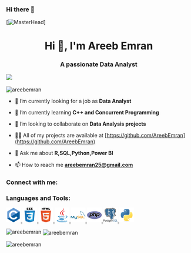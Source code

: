 ### Hi there 👋

[![MasterHead](https://cdn3.vectorstock.com/i/1000x1000/26/62/data-analysis-colorful-modern-banner-vector-19132662.jpg)]
<h1 align="center">Hi 👋, I'm Areeb Emran</h1>
<h3 align="center">A passionate Data Analyst</h3>
<img src="https://cdni.iconscout.com/illustration/premium/thumb/data-analyst-5365288-4500156.png?f=webp">
<p align="left"> <img src="https://komarev.com/ghpvc/?username=areebemran&label=Profile%20views&color=0e75b6&style=flat" alt="areebemran" /> </p>

- 🔭 I’m currently looking for a job as **Data Analyst**

- 🌱 I’m currently learning **C++ and Concurrent Programming**

- 👯 I’m looking to collaborate on **Data Analysis projects**

- 👨‍💻 All of my projects are available at [https://github.com/AreebEmran](https://github.com/AreebEmran)

- 💬 Ask me about **R,SQL,Python,Power BI**

- 📫 How to reach me **areebemran25@gmail.com**

<h3 align="left">Connect with me:</h3>
<p align="left">
</p>

<h3 align="left">Languages and Tools:</h3>
<p align="left"> <a href="https://www.cprogramming.com/" target="_blank" rel="noreferrer"> <img src="https://raw.githubusercontent.com/devicons/devicon/master/icons/c/c-original.svg" alt="c" width="40" height="40"/> </a> <a href="https://www.w3schools.com/css/" target="_blank" rel="noreferrer"> <img src="https://raw.githubusercontent.com/devicons/devicon/master/icons/css3/css3-original-wordmark.svg" alt="css3" width="40" height="40"/> </a> <a href="https://www.w3.org/html/" target="_blank" rel="noreferrer"> <img src="https://raw.githubusercontent.com/devicons/devicon/master/icons/html5/html5-original-wordmark.svg" alt="html5" width="40" height="40"/> </a> <a href="https://www.java.com" target="_blank" rel="noreferrer"> <img src="https://raw.githubusercontent.com/devicons/devicon/master/icons/java/java-original.svg" alt="java" width="40" height="40"/> </a> <a href="https://www.mysql.com/" target="_blank" rel="noreferrer"> <img src="https://raw.githubusercontent.com/devicons/devicon/master/icons/mysql/mysql-original-wordmark.svg" alt="mysql" width="40" height="40"/> </a> <a href="https://www.php.net" target="_blank" rel="noreferrer"> <img src="https://raw.githubusercontent.com/devicons/devicon/master/icons/php/php-original.svg" alt="php" width="40" height="40"/> </a> <a href="https://www.postgresql.org" target="_blank" rel="noreferrer"> <img src="https://raw.githubusercontent.com/devicons/devicon/master/icons/postgresql/postgresql-original-wordmark.svg" alt="postgresql" width="40" height="40"/> </a> <a href="https://www.python.org" target="_blank" rel="noreferrer"> <img src="https://raw.githubusercontent.com/devicons/devicon/master/icons/python/python-original.svg" alt="python" width="40" height="40"/> </a> <a href="https://sass-lang.com" target="_blank" rel="noreferrer"> <link rel="stylesheet" type='text/css' href="https://cdn.jsdelivr.net/gh/devicons/devicon@latest/devicon.min.css" /></a> </p>

<p><img align="left" src="https://github-readme-stats.vercel.app/api/top-langs?username=areebemran&show_icons=true&locale=en&layout=compact" alt="areebemran" /></p>

<p>&nbsp;<img align="center" src="https://github-readme-stats.vercel.app/api?username=areebemran&show_icons=true&locale=en" alt="areebemran" /></p>

<p><img align="center" src="https://github-readme-streak-stats.herokuapp.com/?user=areebemran&" alt="areebemran" /></p>
